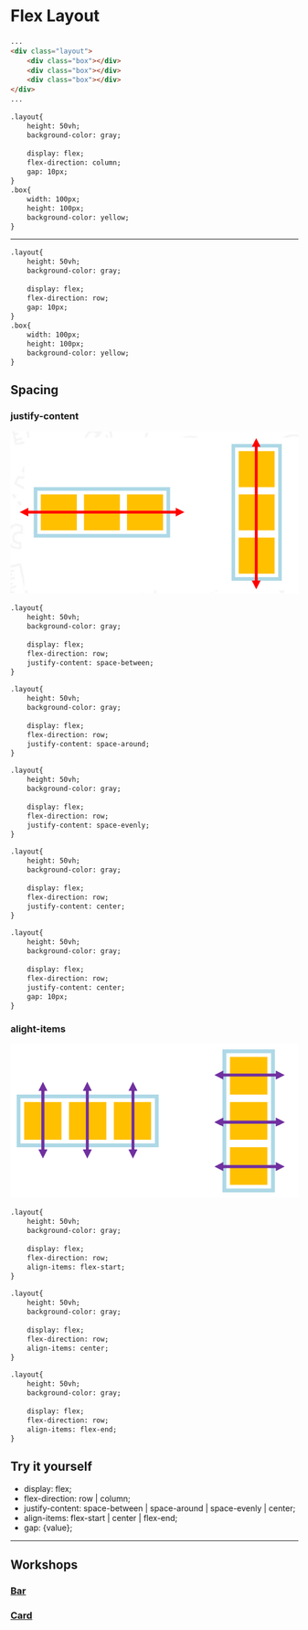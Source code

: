 # Flex Layout


```html
...
<div class="layout">
    <div class="box"></div>
    <div class="box"></div>
    <div class="box"></div>
</div>
...
```

```css{5-7}
.layout{
    height: 50vh;
    background-color: gray;

    display: flex;
    flex-direction: column;
    gap: 10px;
}
.box{
    width: 100px;
    height: 100px;
    background-color: yellow;
}
```
<lv01-Flex-Flex flexDirection="column" gap="10px"/>

***
```css{6}
.layout{
    height: 50vh;
    background-color: gray;

    display: flex;
    flex-direction: row;
    gap: 10px;
}
.box{
    width: 100px;
    height: 100px;
    background-color: yellow;
}
```
<lv01-Flex-Flex flexDirection="row" gap="10px"/>

## Spacing


### justify-content 

![img](./img/flex-jc.png)

```css{7}
.layout{
    height: 50vh;
    background-color: gray;

    display: flex;
    flex-direction: row;
    justify-content: space-between;
}
```

<lv01-Flex-Flex flexDirection="row" justifyContent="space-between"/>

```css{7}
.layout{
    height: 50vh;
    background-color: gray;

    display: flex;
    flex-direction: row;
    justify-content: space-around;
}
```

<lv01-Flex-Flex flexDirection="row" justifyContent="space-around"/>

```css{7}
.layout{
    height: 50vh;
    background-color: gray;

    display: flex;
    flex-direction: row;
    justify-content: space-evenly;
}
```

<lv01-Flex-Flex flexDirection="row" justifyContent="space-evenly"/>

```css{7}
.layout{
    height: 50vh;
    background-color: gray;

    display: flex;
    flex-direction: row;
    justify-content: center;
}
```

<lv01-Flex-Flex flexDirection="row" justifyContent="center"/>

```css{8}
.layout{
    height: 50vh;
    background-color: gray;

    display: flex;
    flex-direction: row;
    justify-content: center;
    gap: 10px;
}
```

<lv01-Flex-Flex flexDirection="row" justifyContent="center" gap="10px"/>

### alight-items

![img](./img/flex-ai.png)

```css{7}
.layout{
    height: 50vh;
    background-color: gray;

    display: flex;
    flex-direction: row;
    align-items: flex-start;
}
```

<lv01-Flex-Flex flexDirection="row" alignItems="flex-start"/>

```css{7}
.layout{
    height: 50vh;
    background-color: gray;

    display: flex;
    flex-direction: row;
    align-items: center;
}
```

<lv01-Flex-Flex flexDirection="row" alignItems="center"/>

```css{7}
.layout{
    height: 50vh;
    background-color: gray;

    display: flex;
    flex-direction: row;
    align-items: flex-end;
}
```

<lv01-Flex-Flex flexDirection="row" alignItems="flex-end"/>

## Try it yourself

- display: flex;
- flex-direction: row | column;
- justify-content: space-between | space-around | space-evenly | center;
- align-items: flex-start | center | flex-end;
- gap: {value};

<hr>

<lv01-Flex-Index flexDirection="row" alignItems="flex-end"/>

## Workshops

### [Bar](./07-01.md)

### [Card](./07-02.md)


